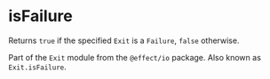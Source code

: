 # isFailure

Returns `true` if the specified `Exit` is a `Failure`, `false` otherwise.

Part of the `Exit` module from the `@effect/io` package. Also known as `Exit.isFailure`.
